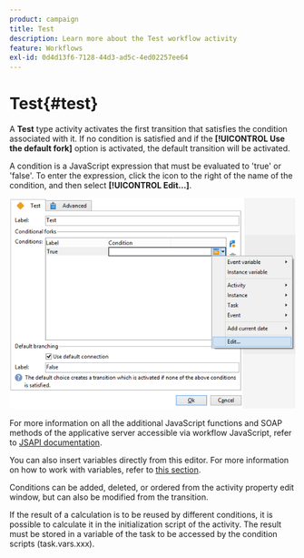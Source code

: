```yaml
---
product: campaign
title: Test
description: Learn more about the Test workflow activity
feature: Workflows
exl-id: 0d4d13f6-7128-44d3-ad5c-4ed02257ee64
---
```

# Test{#test}



A **Test** type activity activates the first transition that satisfies the condition associated with it. If no condition is satisfied and if the **[!UICONTROL Use the default fork]** option is activated, the default transition will be activated.

A condition is a JavaScript expression that must be evaluated to 'true' or 'false'. To enter the expression, click the icon to the right of the name of the condition, and then select **[!UICONTROL Edit...]**.

![](assets/edit_test.png)

For more information on all the additional JavaScript functions and SOAP methods of the applicative server accessible via workflow JavaScript, refer to [JSAPI documentation](https://experienceleague.adobe.com/developer/campaign-api/api/index.html).

You can also insert variables directly from this editor. For more  information on how to work with variables, refer to [this section](javascript-scripts-and-templates.md#variables).

Conditions can be added, deleted, or ordered from the activity property edit window, but can also be modified from the transition.

If the result of a calculation is to be reused by different conditions, it is possible to calculate it in the initialization script of the activity. The result must be stored in a variable of the task to be accessed by the condition scripts (task.vars.xxx).
